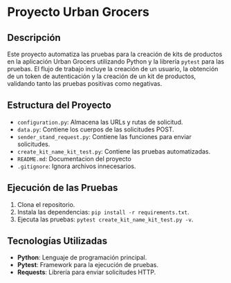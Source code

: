 # Proyecto Urban Grocers
## Descripción
Este proyecto automatiza las pruebas para la creación de kits de productos en la aplicación Urban Grocers utilizando 
Python y la librería `pytest` para las pruebas. El flujo de trabajo incluye la creación de un usuario, la obtención de 
un token de autenticación y la creación de un kit de productos, validando tanto las pruebas positivas como negativas.

## Estructura del Proyecto

- `configuration.py`: Almacena las URLs y rutas de solicitud.
- `data.py`: Contiene los cuerpos de las solicitudes POST.
- `sender_stand_request.py`: Contiene las funciones para enviar solicitudes.
- `create_kit_name_kit_test.py`: Contiene las pruebas automatizadas.
- `README.md`: Documentacion del proyecto
- `.gitignore`: Ignora archivos innecesarios.

## Ejecución de las Pruebas
1. Clona el repositorio.
2. Instala las dependencias: `pip install -r requirements.txt`.
3. Ejecuta las pruebas: `pytest create_kit_name_kit_test.py -v`.


## Tecnologías Utilizadas
- **Python**: Lenguaje de programación principal.
- **Pytest**: Framework para la ejecución de pruebas.
- **Requests**: Librería para enviar solicitudes HTTP.

